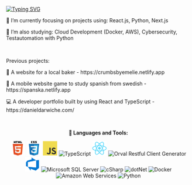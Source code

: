 [![Typing SVG](https://readme-typing-svg.demolab.com?font=Fira+Code&weight=600&size=30&duration=3000&pause=1000&width=435&lines=Hello!;I'm+Daniel+Darwiche%F0%9F%A4%96)](https://git.io/typing-svg)
<p align="left">🌱 I’m currently focusing on projects using: React.js, Python, Next.js</p>
<p align="left">🌱 I’m also studying: Cloud Development (Docker, AWS), Cybersecurity, Testautomation with Python</p>
<br/>
<p align="left">Previous projects:</p>
<p align="left">🎂 A website for a local baker - https://crumbsbyemelie.netlify.app</p>
<p align="left">🦙 A mobile website game to study spanish from swedish - https://spanska.netlify.app</p>
<p align="left">💻 A developer portfolio built by using React and TypeScript - https://danieldarwiche.com/</p>
<br/>
 

<p align="center"> <b>🤖 Languages and Tools: </b> </p>
<p align="center">
<img src="https://raw.githubusercontent.com/devicons/devicon/1119b9f84c0290e0f0b38982099a2bd027a48bf1/icons/html5/html5-original-wordmark.svg" alt="HTML5" title="HTML5" width
="40" height="40"/> <img src="https://raw.githubusercontent.com/devicons/devicon/1119b9f84c0290e0f0b38982099a2bd027a48bf1/icons/css3/css3-original-wordmark.svg" alt="CSS" title="CSS" width="40" height="40"/>
<img src="https://raw.githubusercontent.com/devicons/devicon/1119b9f84c0290e0f0b38982099a2bd027a48bf1/icons/javascript/javascript-original.svg" alt="JavaScript" title="JavaScript" width="40" height="40"/> 
<img src="https://www.svgrepo.com/show/374144/typescript.svg" alt="TypeScript" title="TypeScript" width="40" height="40"/> 
<img src="https://raw.githubusercontent.com/devicons/devicon/master/icons/react/react-original.svg" alt="React" title="React" width="40" height="40"/>
<img src="https://orval.dev/images/emblem.svg" alt="Orval Restful Client Generator" title="Orval Restful Client Generator" width="40" height="40"/> 
<img src="https://raw.githubusercontent.com/devicons/devicon/6910f0503efdd315c8f9b858234310c06e04d9c0/icons/azuredevops/azuredevops-plain.svg" alt="AzureDevOps" title="AzureDevOps" width="40" height="40"/> 
<img src="https://www.svgrepo.com/show/331760/sql-database-generic.svg" alt="Microsoft SQL Server" title="Microsoft SQL Server" width="40" height="40"/> 
<img src="https://cdn.worldvectorlogo.com/logos/c--4.svg" alt="cSharp" title="cSharp" width="40" height="40"/> 
<img src="https://upload.wikimedia.org/wikipedia/commons/7/7d/Microsoft_.NET_logo.svg" alt="dotNet" title="dotNet" width="40" height="40"/> 
<img src="https://www.svgrepo.com/show/448221/docker.svg" alt="Docker" title="Docker" width="40" height="40"/> 
<img src="https://www.svgrepo.com/show/448266/aws.svg" alt="Amazon Web Services" title="Amazon Web Services" width="40" height="40"/> 
<img src="https://www.svgrepo.com/show/374016/python.svg" alt="Python" title="Python" width="40" height="40"/> 
</p>
